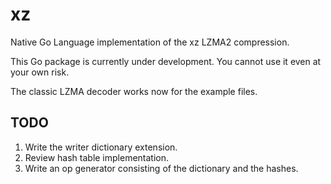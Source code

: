 # xz

Native Go Language implementation of the xz LZMA2 compression.

This Go package is currently under development. You cannot use it even at your
own risk.

The classic LZMA decoder works now for the example files.

## TODO

1. Write the writer dictionary extension.
2. Review hash table implementation.
3. Write an op generator consisting of the dictionary and the hashes.
